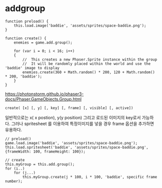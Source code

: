 # addgroup
```
function preload() {
    this.load.image('baddie', 'assets/sprites/space-baddie.png');
}
```
```
function create() {
    enemies = game.add.group();

    for (var i = 0; i < 16; i++)
    {
        //  This creates a new Phaser.Sprite instance within the group
        //  It will be randomly placed within the world and use the 'baddie' image to display
        enemies.create(360 + Math.random() * 200, 120 + Math.random() * 200, 'baddie');
    }
}
```
https://photonstorm.github.io/phaser3-docs/Phaser.GameObjects.Group.html
```
create( [x] [, y] [, key] [, frame] [, visible] [, active])
```
일반적으로는 x( x postion), y(y position) 그리고 로드된 이미지의 key로서 가능하다.
그러나 spritesheet 를 이용하여 특정이미지를 넣을 경우 frame 옵션을 추가하면 유용하다.

```
// preload()
game.load.image('baddie', 'assets/sprites/space-baddie.png');
this.load.spritesheet('baddie', 'assets/sprites/space-baddie.png', {frameWidth: 100, frameHeight: 100});

// create
this.myGroup = this.add.group();
for (i..)
    for (j...)
        this.myGroup.create(j * 100, i * 100, 'baddie', specific frame number);

```

